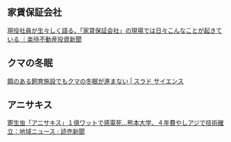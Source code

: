 ## 家賃保証会社

[現役社員が生々しく語る、「家賃保証会社」の現場では日々こんなことが起きている ｜楽待不動産投資新聞](https://www.rakumachi.jp/news/column/326524)

## クマの冬眠

[餌のある飼育施設でもクマの冬眠が進まない | スラド サイエンス](https://science.srad.jp/story/23/12/20/1348239/)

## アニサキス

[寄生虫「アニサキス」１億ワットで感電死…熊本大学、４年費やしアジで技術確立：地域ニュース : 読売新聞](https://www.yomiuri.co.jp/local/kyushu/news/20231221-OYTNT50108/)
